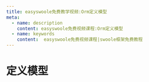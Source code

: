```yaml
---
title: easyswoole免费教学视频:Orm定义模型
meta:
  - name: description
    content: easyswoole免费视频课程:Orm定义模型
  - name: keywords
    content:  easyswoole免费视频课程|swoole框架免费教程
---
```

# 定义模型
<script type="text/javascript" src="/Js/Ckplayer/ckplayer.js"></script>
<div class="video" style="width: 50rem;height: 30rem;"></div>
<script type="text/javascript">
    var videoObject = {
    		container: '.video',
    		variable: 'player',
    		video:'http://easyswoole.oss-cn-shenzhen.aliyuncs.com/es-orm/2.%E5%AE%9A%E4%B9%89%E6%A8%A1%E5%9E%8B.mp4'
    	};
    var player=new ckplayer(videoObject);
</script>
